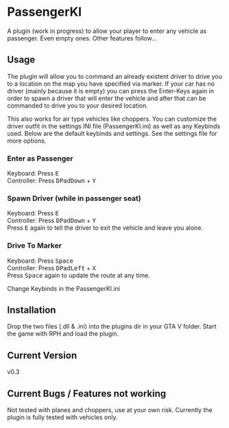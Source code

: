 # PassengerKI
A plugin (work in progress) to allow your player to enter any vehicle as passenger. Even empty ones. 
Other features follow...


## Usage
The plugin will allow you to command an already existent driver to drive you to a location on the map you have specified via marker. 
If your car has no driver (mainly because it is empty) you can press the Enter-Keys again in order to spawn a driver that will enter the vehicle and after that can be commanded to drive you to your desired location.

This also works for air type vehicles like choppers. You can customize the driver outfit in the settings INI file (PassengerKI.ini) as well as any Keybinds used. 
Below are the default keybinds and settings.  See the settings file for more options. 

### Enter as Passenger
Keyboard: Press <kbd>E</kbd> <br>
Controller: Press <kbd>DPadDown</kbd> + <kbd>Y</kbd>

### Spawn Driver (while in passenger seat)
Keyboard: Press <kbd>E</kbd> <br>
Controller: Press <kbd>DPadDown</kbd> + <kbd>Y</kbd> <br>
Press <kbd>E</kbd> again to tell the driver to exit the vehicle and leave you alone.

### Drive To Marker
Keyboard: Press <kbd>Space</kbd> <br>
Controller: Press <kbd>DPadLeft</kbd> + <kbd>X</kbd> <br>
Press <kbd>Space</kbd> again to update the route at any time.

Change Keybinds in the PassengerKI.ini 

## Installation

Drop the two files (.dll & .ini) into the plugins dir in your GTA V folder.
Start the game with RPH and load the plugin. 

## Current Version

v0.3

## Current Bugs / Features not working

Not tested with planes and choppers, use at your own risk. 
Currently the plugin is fully tested with vehicles only.
